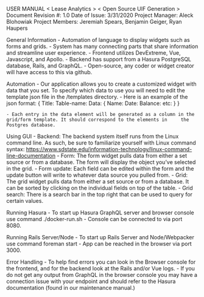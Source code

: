 USER MANUAL
< Lease Analytics >
< Open Source UIF Generation >
Document Revision #: 1.0
Date of Issue: 3/31/2020
Project Manager: Aleck Blohowiak
Project Members: Jeremiah Spears, Benjamin Geiger, Ryan Haupers

General Information
	- Automation of language to display widgets such as forms and grids.
	- System has many connecting parts that share information and streamline user experience.
	- Frontend utilizes DevExtreme, Vue, Javascript, and Apollo. 
	- Backend has support from a Hasura PostgreSQL database, Rails, and GraphQL.
	- Open-source, any coder or widget creator will have access to this via github.

Automation
	- Our application allows you to create a customized widget with data that you set. To specify which data to use you will need to 	edit the template json file in the /templates directory. 
	- Here is an example of the json format:
	{
		Title: 
		Table-name: 
		Data: 
		{
			Name:
			Date:
			Balance:
			etc:
		}
	} 

	- Each entry in the data element will be generated as a column in the grid/form template. It should correspond to the elements in 	  the Postgres database.

Using GUI
	- Backend: The backend system itself runs from the Linux command line. As such, be sure to familiarize yourself with Linux 		command syntax: https://www.sdstate.edu/information-technology/linux-command-line-documentation
	- Form: The form widget pulls data from either a set source or from a database. The form will display the object you’ve selected 	in the grid.
	- Form update: Each field can be edited within the form and the update button will write to whatever data source you pulled from.
	- Grid: The grid widget pulls data from either a set source or from a database. It can be sorted by clicking on the individual 		fields on top of the table.
	- Grid search: There is a search bar in the top right that can be used to query for certain values.

Running Hasura
	- To start up Hasura GraphQL server and browser console use command ./docker-run.sh
	- Console can be connected to via port 8080.

Running Rails Server/Node
	- To start up Rails Server and Node/Webpacker use command foreman start
	- App can be reached in the browser via port 3000.

Error Handling
	- To help find errors you can look in the Browser console for the frontend, and for the backend look at the Rails and/or Vue 		logs.
	- If you do not get any output from GraphQL in the browser console you may have a connection issue with your endpoint and should 	 refer to the Hasura documentation (found in our maintenance manual.)
